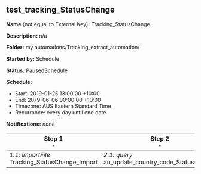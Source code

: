 ## test_tracking_StatusChange

**Name** (not equal to External Key)**:** Tracking_StatusChange

**Description:** n/a

**Folder:** my automations/Tracking_extract_automation/

**Started by:** Schedule

**Status:** PausedSchedule

**Schedule:**

* Start: 2019-01-25 13:00:00 +10:00
* End: 2079-06-06 00:00:00 +10:00
* Timezone: AUS Eastern Standard Time
* Recurrance: every day until end date

**Notifications:** _none_


| Step 1<br>_<small>-</small>_ | Step 2<br>_<small>-</small>_ | Step 3<br>_<small>-</small>_ | Step 4<br>_<small>-</small>_ |
| --- | --- | --- | --- |
| _1.1: importFile_<br>Tracking_StatusChange_Import | _2.1: query_<br>au_update_country_code_StatusChange | _3.1: query_<br>nz_update_country_code_StatusChange | _4.1: script_<br>Delete_statusChange_records |

